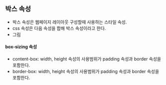 ## 박스 속성
- 박스 속성은 웹페이지 레이아웃 구성할때 사용하는 스타일 속성.
- css 속성은 다음 속성을 합해 박스 속성이라고 한다. 
- 그림

####  box-sizing 속성
- content-box: width, height 속성의 사용범위가 padding 속성과 border 속성을 포함한다. 
- border-box: width, height 속성의 사용범위가 padding 속성과 border 속성을 포함한다. 
